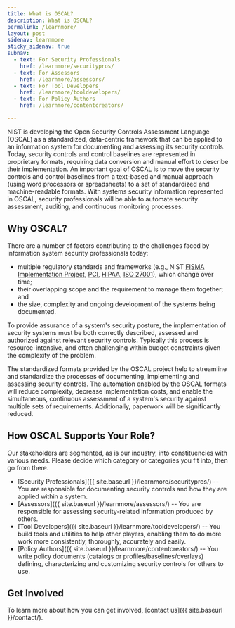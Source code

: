 ```yaml
---
title: What is OSCAL?
description: What is OSCAL?
permalink: /learnmore/
layout: post
sidenav: learnmore
sticky_sidenav: true
subnav:
  - text: For Security Professionals
    href: /learnmore/securitypros/
  - text: For Assessors
    href: /learnmore/assessors/
  - text: For Tool Developers
    href: /learnmore/tooldevelopers/
  - text: For Policy Authors
    href: /learnmore/contentcreators/

---
```


NIST is developing the Open Security Controls Assessment Language (OSCAL) as a standardized, data-centric framework that can be applied to an information system for documenting and assessing its security controls. Today, security controls and control baselines are represented in proprietary formats, requiring data conversion and manual effort to describe their implementation. An important goal of OSCAL is to move the security controls and control baselines from a text-based and manual approach (using word processors or spreadsheets) to a set of standardized and machine-readable formats. With systems security information represented in OSCAL, security professionals will be able to automate security assessment, auditing, and continuous monitoring processes.

<!-- markdownlint-disable MD026 -->
## Why OSCAL?
<!-- markdownlint-enable MD026 -->

There are a number of factors contributing to the challenges faced by information system security professionals today:

* multiple regulatory standards and frameworks (e.g., NIST [FISMA Implementation Project](https://www.nist.gov/programs-projects/federal-information-security-management-act-fisma-implementation-project), [PCI](https://www.pcisecuritystandards.org/pci_security/), [HIPAA](https://www.hhs.gov/hipaa/index.html), [ISO 27001](https://www.iso.org/isoiec-27001-information-security.html)), which change over time;
* their overlapping scope and the requirement to manage them together; and
* the size, complexity and ongoing development of the systems being documented.

To provide assurance of a system's security posture, the implementation of security systems must be both correctly described, assessed and authorized against relevant security controls. Typically this process is resource-intensive, and often challenging within budget constraints given the complexity of the problem.

The standardized formats provided by the OSCAL project help to streamline and standardize the processes of documenting, implementing and assessing security controls. The automation enabled by the OSCAL formats will reduce complexity, decrease implementation costs, and enable the simultaneous, continuous assessment of a system's security against multiple sets of requirements. Additionally, paperwork will be significantly reduced.

<!-- markdownlint-disable MD026 -->
## How OSCAL Supports Your Role?
<!-- markdownlint-enable MD026 -->

Our stakeholders are segmented, as is our industry, into constituencies with various needs. Please decide which category or categories you fit into, then go from there.

* [Security Professionals]({{ site.baseurl }}/learnmore/securitypros/) -- You are responsible for documenting security controls and how they are applied within a system.
* [Assessors]({{ site.baseurl }}/learnmore/assessors/) -- You are responsible for assessing security-related information produced by others.
* [Tool Developers]({{ site.baseurl }}/learnmore/tooldevelopers/) -- You build tools and utilities to help other players, enabling them to do more work more consistently, thoroughly, accurately and easily.
* [Policy Authors]({{ site.baseurl }}/learnmore/contentcreators/) -- You write policy documents (catalogs or profiles/baselines/overlays) defining, characterizing and customizing security controls for others to use.

## Get Involved

To learn more about how you can get involved, [contact us]({{ site.baseurl }}/contact/).
